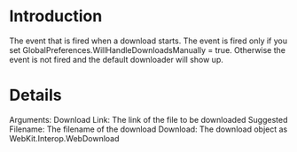 # Introduction #

The event that is fired when a download starts. The event is fired only if you set GlobalPreferences.WillHandleDownloadsManually = true. Otherwise the event is not fired and the default downloader will show up.


# Details #

Arguments:
Download Link: The link of the file to be downloaded
Suggested Filename: The filename of the download
Download: The download object as WebKit.Interop.WebDownload
